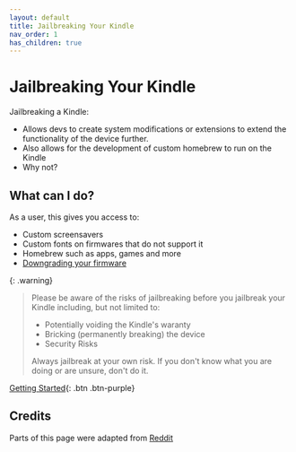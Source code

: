 ```yaml
---
layout: default
title: Jailbreaking Your Kindle
nav_order: 1
has_children: true
---
```


# Jailbreaking Your Kindle
Jailbreaking a Kindle:
- Allows devs to create system modifications or extensions to extend the functionality of the device further.
- Also allows for the development of custom homebrew to run on the Kindle
- Why not?

## What can I do?
As a user, this gives you access to:
- Custom screensavers
- Custom fonts on firmwares that do not support it
- Homebrew such as apps, games and more
- [Downgrading your firmware](../firmware-and-flashing/downgrading)

{: .warning}
> Please be aware of the risks of jailbreaking before you jailbreak your Kindle including, but not limited to:
> - Potentially voiding the Kindle's waranty
> - Bricking (permanently breaking) the device
> - Security Risks
> 
> Always jailbreak at your own risk.
> If you don't know what you are doing or are unsure, don't do it.

[Getting Started](./getting-started.md){: .btn .btn-purple}

## Credits
Parts of this page were adapted from [Reddit](https://www.reddit.com/r/kindle/comments/1hrwytr/comment/m516ft5/)